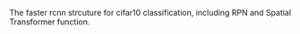 The faster rcnn strcuture for cifar10 classification, including RPN and Spatial Transformer function.
